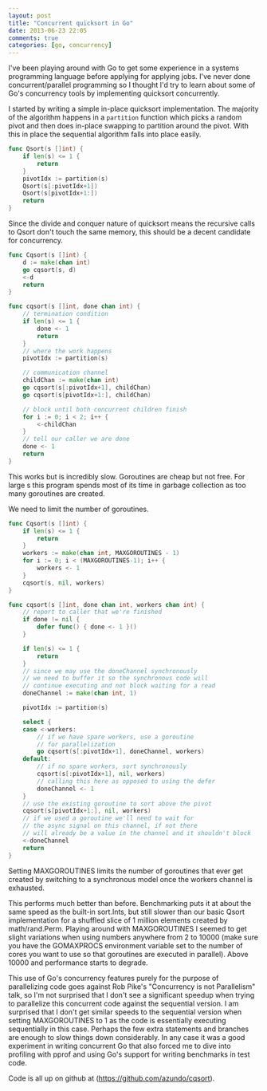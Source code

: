 ```yaml
---
layout: post
title: "Concurrent quicksort in Go"
date: 2013-06-23 22:05
comments: true
categories: [go, concurrency]
---
```

I've been playing around with Go to get some experience in a systems programming
language before applying for applying jobs. I've never done concurrent/parallel
programming so I thought I'd try to learn about some of Go's concurrency tools
by implementing quicksort concurrently.

I started by writing a simple in-place quicksort implementation. The majority of
the algorithm happens in a `partition` function which picks a random pivot and
then does in-place swapping to partition around the pivot. With this in place
the sequential algorithm falls into place easily.

```go
func Qsort(s []int) {
    if len(s) <= 1 {
        return
    }
    pivotIdx := partition(s)
    Qsort(s[:pivotIdx+1])
    Qsort(s[pivotIdx+1:])
    return
}
```

Since the divide and conquer nature of quicksort means the recursive calls to
Qsort don't touch the same memory, this should be a decent candidate for
concurrency.

```go
func Cqsort(s []int) {
    d := make(chan int)
    go cqsort(s, d)
    <-d
    return
}

func cqsort(s []int, done chan int) {
    // termination condition
    if len(s) <= 1 {
        done <- 1
        return
    }
    // where the work happens
    pivotIdx := partition(s)

    // communication channel
    childChan := make(chan int)
    go cqsort(s[:pivotIdx+1], childChan)
    go cqsort(s[pivotIdx+1:], childChan)

    // block until both concurrent children finish
    for i := 0; i < 2; i++ {
        <-childChan
    }
    // tell our caller we are done
    done <- 1
    return
}
```

This works but is incredibly slow. Goroutines are cheap but not free. For large
s this program spends most of its time in garbage collection as too many
goroutines are created.

We need to limit the number of goroutines.

```go
func Cqsort(s []int) {
	if len(s) <= 1 {
		return
	}
	workers := make(chan int, MAXGOROUTINES - 1)
	for i := 0; i < (MAXGOROUTINES-1); i++ {
		workers <- 1
	}
	cqsort(s, nil, workers)
}

func cqsort(s []int, done chan int, workers chan int) {
	// report to caller that we're finished
	if done != nil {
		defer func() { done <- 1 }()
	}

	if len(s) <= 1 {
		return
	}
	// since we may use the doneChannel synchronously
	// we need to buffer it so the synchronous code will
	// continue executing and not block waiting for a read
	doneChannel := make(chan int, 1)

	pivotIdx := partition(s)

	select {
	case <-workers:
		// if we have spare workers, use a goroutine
		// for parallelization
		go cqsort(s[:pivotIdx+1], doneChannel, workers)
	default:
		// if no spare workers, sort synchronously
		cqsort(s[:pivotIdx+1], nil, workers)
		// calling this here as opposed to using the defer
		doneChannel <- 1
	}
	// use the existing goroutine to sort above the pivot
	cqsort(s[pivotIdx+1:], nil, workers)
	// if we used a goroutine we'll need to wait for
	// the async signal on this channel, if not there
	// will already be a value in the channel and it shouldn't block
	<-doneChannel
	return
}
```

Setting MAXGOROUTINES limits the number of goroutines that ever get created by
switching to a synchronous model once the workers channel is exhausted.

This performs much better than before. Benchmarking puts it at about the same
speed as the built-in sort.Ints, but still slower than our basic Qsort
implementation for a shuffled slice of 1 million elements created by
math/rand.Perm. Playing around with MAXGOROUTINES I seemed to get slight
variations when using numbers anywhere from 2 to 10000 (make sure you have the
GOMAXPROCS environment variable set to the number of cores you want to use
so that goroutines are executed in parallel). Above 10000 and performance starts
to degrade.

This use of Go's concurrency features purely for the purpose of parallelizing
code goes against Rob Pike's "Concurrency is not Parallelism" talk, so I'm not
surprised that I don't see a significant speedup when trying to parallelize this
concurrent code against the sequential version. I am surprised that I don't get
similar speeds to the sequential version when setting MAXGOROUTINES to 1 as the
code is essentially executing sequentially in this case. Perhaps the few extra
statements and branches are enough to slow things down considerably. In any case
it was a good experiment in writing concurrent Go that also forced me to dive
into profiling with pprof and using Go's support for writing benchmarks in test
code.

Code is all up on github at (https://github.com/azundo/cqsort).
